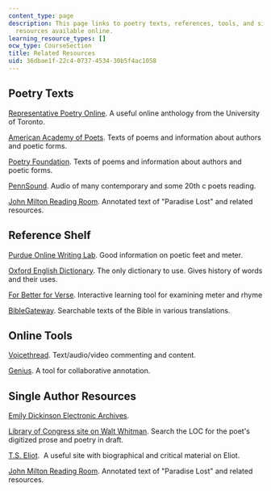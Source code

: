 ```yaml
---
content_type: page
description: This page links to poetry texts, references, tools, and single-author
  resources available online.
learning_resource_types: []
ocw_type: CourseSection
title: Related Resources
uid: 36dbae1f-22c4-0737-4534-30b5f4ac1058
---
```


Poetry Texts
------------

[Representative Poetry Online](https://rpo.library.utoronto.ca/). A useful online anthology from the University of Toronto.

[American Academy of Poets](https://www.poets.org/). Texts of poems and information about authors and poetic forms.

[Poetry Foundation](https://www.poetryfoundation.org/). Texts of poems and information about authors and poetic forms.

[PennSound](http://writing.upenn.edu/pennsound/x/authors.php). Audio of many contemporary and some 20th c poets reading.

[John Milton Reading Room](https://www.dartmouth.edu/~milton/reading_room/contents/text.shtml). Annotated text of "Paradise Lost" and related resources.

Reference Shelf
---------------

[Purdue Online Writing Lab](https://owl.english.purdue.edu/owl/resource/570/03/). Good information on poetic feet and meter.

[Oxford English Dictionary](http://www.oed.com/). The only dictionary to use. Gives history of words and their uses.

[For Better for Verse](http://prosody.lib.virginia.edu/). Interactive learning tool for examining meter and rhyme

[BibleGateway](https://www.biblegateway.com/). Searchable texts of the Bible in various translations.

Online Tools
------------

[Voicethread](https://voicethread.com/). Text/audio/video commenting and content.

[Genius](https://genius.com/tags/poetry). A tool for collaborative annotation.

Single Author Resources
-----------------------

[Emily Dickinson Electronic Archives](http://www.emilydickinson.org/).

[Library of Congress site on Walt Whitman](http://www.loc.gov/rr/program/bib/whitman/). Search the LOC for the poet's digitized prose and poetry in draft.

[T.S. Eliot](http://www.english.illinois.edu/maps/poets/a_f/eliot/eliot.htm).  A useful site with biographical and critical material on Eliot.

[John Milton Reading Room](https://www.dartmouth.edu/~milton/reading_room/contents/text.shtml). Annotated text of "Paradise Lost" and related resources.